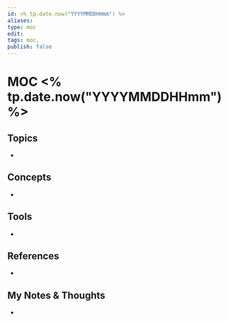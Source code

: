 ```yaml
---
id: <% tp.date.now("YYYYMMDDHHmm") %>
aliases:
type: moc
edit: 
tags: moc, 
publish: false
---
```

# MOC <% tp.date.now("YYYYMMDDHHmm") %>

## Topics
-

## Concepts
-

## Tools
- 

## References
-

## My Notes & Thoughts
- 


